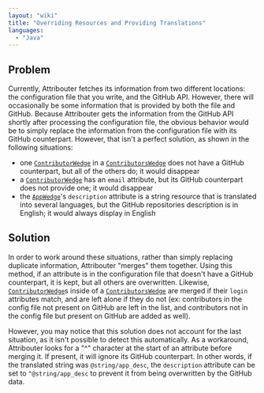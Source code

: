 ```yaml
---
layout: "wiki"
title: "Overriding Resources and Providing Translations"
languages: 
  - "Java"
---
```


## Problem

Currently, Attribouter fetches its information from two different locations: the configuration file that you write, and the GitHub API. However, there will occasionally be some information that is provided by both the file and GitHub. Because Attribouter gets the information from the GitHub API shortly after processing the configuration file, the obvious behavior would be to simply replace the information from the configuration file with its GitHub counterpart. However, that isn't a perfect solution, as shown in the following situations:

- one [`ContributorWedge`](ContributorWedge) in a [`ContributorsWedge`](ContributorsWedge) does not have a GitHub counterpart, but all of the others do; it would disappear
- a [`ContributorWedge`](ContributorWedge) has an `email` attribute, but its GitHub counterpart does not provide one; it would disappear
- the [`AppWedge`](AppWedge)'s `description` attribute is a string resource that is translated into several languages, but the GitHub repositories description is in English; it would always display in English

## Solution

In order to work around these situations, rather than simply replacing duplicate information, Attribouter "merges" them together. Using this method, if an attribute is in the configuration file that doesn't have a GitHub counterpart, it is kept, but all others are overwritten. Likewise, [`ContributorWedge`](ContributorWedge)s inside of a [`ContributorsWedge`](ContributorsWedge) are merged if their `login` attributes match, and are left alone if they do not (ex: contributors in the config file not present on GitHub are left in the list, and contributors not in the config file but present on GitHub are added as well).

However, you may notice that this solution does not account for the last situation, as it isn't possible to detect this automatically. As a workaround, Attribouter looks for a "^" character at the start of an attribute before merging it. If present, it will ignore its GitHub counterpart. In other words, if the translated string was `@string/app_desc`, the `description` attribute can be set to `^@string/app_desc` to prevent it from being overwritten by the GitHub data.